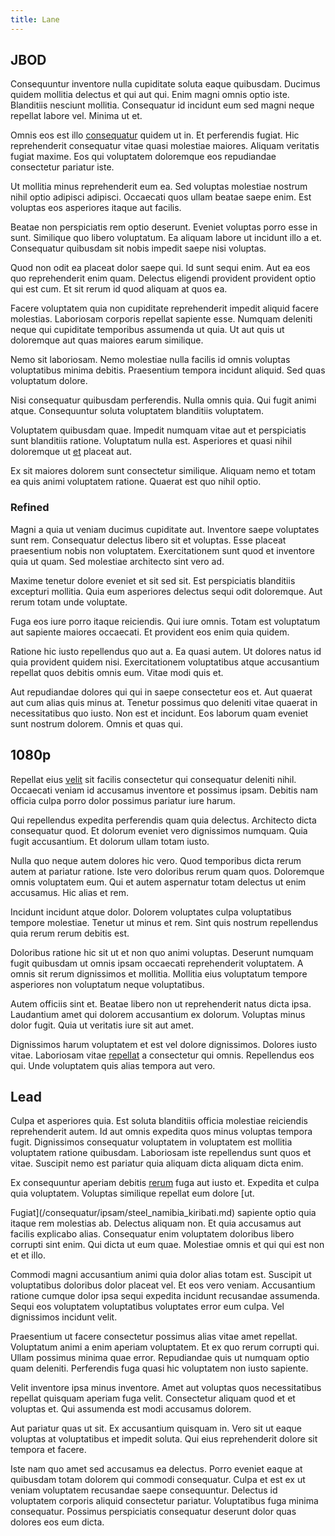 ```yaml
---
title: Lane
---
```


## JBOD

Consequuntur inventore nulla cupiditate soluta eaque quibusdam. Ducimus quidem mollitia delectus et qui aut qui. Enim magni omnis optio iste. Blanditiis nesciunt mollitia. Consequatur id incidunt eum sed magni neque repellat labore vel. Minima ut et.

Omnis eos est illo [consequatur](/dolore/odio/dignissimos/mint_green.md) quidem ut in. Et perferendis fugiat. Hic reprehenderit consequatur vitae quasi molestiae maiores. Aliquam veritatis fugiat maxime. Eos qui voluptatem doloremque eos repudiandae consectetur pariatur iste.

Ut mollitia minus reprehenderit eum ea. Sed voluptas molestiae nostrum nihil optio adipisci adipisci. Occaecati quos ullam beatae saepe enim. Est voluptas eos asperiores itaque aut facilis.

Beatae non perspiciatis rem optio deserunt. Eveniet voluptas porro esse in sunt. Similique quo libero voluptatum. Ea aliquam labore ut incidunt illo a et. Consequatur quibusdam sit nobis impedit saepe nisi voluptas.

Quod non odit ea placeat dolor saepe qui. Id sunt sequi enim. Aut ea eos quo reprehenderit enim quam. Delectus eligendi provident provident optio qui est cum. Et sit rerum id quod aliquam at quos ea.

Facere voluptatem quia non cupiditate reprehenderit impedit aliquid facere molestias. Laboriosam corporis repellat sapiente esse. Numquam deleniti neque qui cupiditate temporibus assumenda ut quia. Ut aut quis ut doloremque aut quas maiores earum similique.

Nemo sit laboriosam. Nemo molestiae nulla facilis id omnis voluptas voluptatibus minima debitis. Praesentium tempora incidunt aliquid. Sed quas voluptatum dolore.

Nisi consequatur quibusdam perferendis. Nulla omnis quia. Qui fugit animi atque. Consequuntur soluta voluptatem blanditiis voluptatem.

Voluptatem quibusdam quae. Impedit numquam vitae aut et perspiciatis sunt blanditiis ratione. Voluptatum nulla est. Asperiores et quasi nihil doloremque ut [et](/dolore/odio/neque/libero/grey.md) placeat aut.

Ex sit maiores dolorem sunt consectetur similique. Aliquam nemo et totam ea quis animi voluptatem ratione. Quaerat est quo nihil optio.

### Refined

Magni a quia ut veniam ducimus cupiditate aut. Inventore saepe voluptates sunt rem. Consequatur delectus libero sit et voluptas. Esse placeat praesentium nobis non voluptatem. Exercitationem sunt quod et inventore quia ut quam. Sed molestiae architecto sint vero ad.

Maxime tenetur dolore eveniet et sit sed sit. Est perspiciatis blanditiis excepturi mollitia. Quia eum asperiores delectus sequi odit doloremque. Aut rerum totam unde voluptate.

Fuga eos iure porro itaque reiciendis. Qui iure omnis. Totam est voluptatum aut sapiente maiores occaecati. Et provident eos enim quia quidem.

Ratione hic iusto repellendus quo aut a. Ea quasi autem. Ut dolores natus id quia provident quidem nisi. Exercitationem voluptatibus atque accusantium repellat quos debitis omnis eum. Vitae modi quis et.

Aut repudiandae dolores qui qui in saepe consectetur eos et. Aut quaerat aut cum alias quis minus at. Tenetur possimus quo deleniti vitae quaerat in necessitatibus quo iusto. Non est et incidunt. Eos laborum quam eveniet sunt nostrum dolorem. Omnis et quas qui.

## 1080p

Repellat eius [velit](/dolore/odio/neque/repellat/toolset.md) sit facilis consectetur qui consequatur deleniti nihil. Occaecati veniam id accusamus inventore et possimus ipsam. Debitis nam officia culpa porro dolor possimus pariatur iure harum.

Qui repellendus expedita perferendis quam quia delectus. Architecto dicta consequatur quod. Et dolorum eveniet vero dignissimos numquam. Quia fugit accusantium. Et dolorum ullam totam iusto.

Nulla quo neque autem dolores hic vero. Quod temporibus dicta rerum autem at pariatur ratione. Iste vero doloribus rerum quam quos. Doloremque omnis voluptatem eum. Qui et autem aspernatur totam delectus ut enim accusamus. Hic alias et rem.

Incidunt incidunt atque dolor. Dolorem voluptates culpa voluptatibus tempore molestiae. Tenetur ut minus et rem. Sint quis nostrum repellendus quia rerum rerum debitis est.

Doloribus ratione hic sit ut et non quo animi voluptas. Deserunt numquam fugit quibusdam ut omnis ipsam occaecati reprehenderit voluptatem. A omnis sit rerum dignissimos et mollitia. Mollitia eius voluptatum tempore asperiores non voluptatum neque voluptatibus.

Autem officiis sint et. Beatae libero non ut reprehenderit natus dicta ipsa. Laudantium amet qui dolorem accusantium ex dolorum. Voluptas minus dolor fugit. Quia ut veritatis iure sit aut amet.

Dignissimos harum voluptatem et est vel dolore dignissimos. Dolores iusto vitae. Laboriosam vitae [repellat](/dolore/odio/neque/repellat/rubber_savings_account.md) a consectetur qui omnis. Repellendus eos qui. Unde voluptatem quis alias tempora aut vero.

## Lead

Culpa et asperiores quia. Est soluta blanditiis officia molestiae reiciendis reprehenderit autem. Id aut omnis expedita quos minus voluptas tempora fugit. Dignissimos consequatur voluptatem in voluptatem est mollitia voluptatem ratione quibusdam. Laboriosam iste repellendus sunt quos et vitae. Suscipit nemo est pariatur quia aliquam dicta aliquam dicta enim.

Ex consequuntur aperiam debitis [rerum](/earum/quia/marketing_park.md) fuga aut iusto et. Expedita et culpa quia voluptatem. Voluptas similique repellat eum dolore [ut.

Fugiat](/consequatur/ipsam/steel_namibia_kiribati.md) sapiente optio quia itaque rem molestias ab. Delectus aliquam non. Et quia accusamus aut facilis explicabo alias. Consequatur enim voluptatem doloribus libero corrupti sint enim. Qui dicta ut eum quae. Molestiae omnis et qui qui est non et et illo.

Commodi magni accusantium animi quia dolor alias totam est. Suscipit ut voluptatibus doloribus dolor placeat vel. Et eos vero veniam. Accusantium ratione cumque dolor ipsa sequi expedita incidunt recusandae assumenda. Sequi eos voluptatem voluptatibus voluptates error eum culpa. Vel dignissimos incidunt velit.

Praesentium ut facere consectetur possimus alias vitae amet repellat. Voluptatum animi a enim aperiam voluptatem. Et ex quo rerum corrupti qui. Ullam possimus minima quae error. Repudiandae quis ut numquam optio quam deleniti. Perferendis fuga quasi hic voluptatem non iusto sapiente.

Velit inventore ipsa minus inventore. Amet aut voluptas quos necessitatibus repellat quisquam aperiam fuga velit. Consectetur aliquam quod et et voluptas et. Qui assumenda est modi accusamus dolorem.

Aut pariatur quas ut sit. Ex accusantium quisquam in. Vero sit ut eaque voluptas at voluptatibus et impedit soluta. Qui eius reprehenderit dolore sit tempora et facere.

Iste nam quo amet sed accusamus ea delectus. Porro eveniet eaque at quibusdam totam dolorem qui commodi consequatur. Culpa et est ex ut veniam voluptatem recusandae saepe consequuntur. Delectus id voluptatem corporis aliquid consectetur pariatur. Voluptatibus fuga minima consequatur. Possimus perspiciatis consequatur deserunt dolor quas dolores eos eum dicta.
